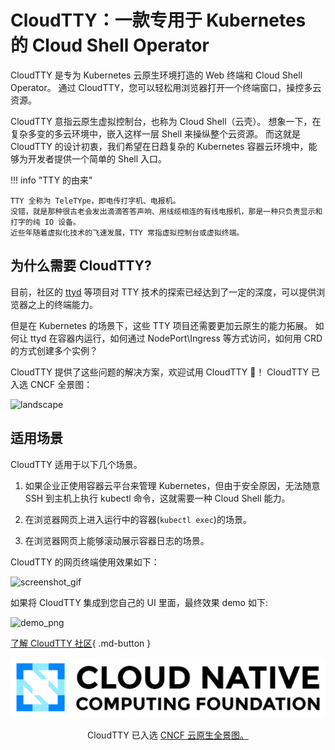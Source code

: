# CloudTTY：一款专用于 Kubernetes 的 Cloud Shell Operator

CloudTTY 是专为 Kubernetes 云原生环境打造的 Web 终端和 Cloud Shell Operator。
通过 CloudTTY，您可以轻松用浏览器打开一个终端窗口，操控多云资源。

CloudTTY 意指云原生虚拟控制台，也称为 Cloud Shell（云壳）。
想象一下，在复杂多变的多云环境中，嵌入这样一层 Shell 来操纵整个云资源。
而这就是 CloudTTY 的设计初衷，我们希望在日趋复杂的 Kubernetes 容器云环境中，能够为开发者提供一个简单的 Shell 入口。

!!! info "TTY 的由来"

    TTY 全称为 TeleTYpe，即电传打字机、电报机。
    没错，就是那种很古老会发出滴滴答答声响、用线缆相连的有线电报机，那是一种只负责显示和打字的纯 IO 设备。
    近些年随着虚拟化技术的飞速发展，TTY 常指虚拟控制台或虚拟终端。

## 为什么需要 CloudTTY?

目前，社区的 [ttyd](https://github.com/tsl0922/ttyd) 等项目对 TTY 技术的探索已经达到了一定的深度，可以提供浏览器之上的终端能力。

但是在 Kubernetes 的场景下，这些 TTY 项目还需要更加云原生的能力拓展。
如何让 ttyd 在容器内运行，如何通过 NodePort\Ingress 等方式访问，如何用 CRD 的方式创建多个实例？

CloudTTY 提供了这些问题的解决方案，欢迎试用 CloudTTY 🎉！
CloudTTY 已入选 CNCF 全景图：

![landscape](https://docs.daocloud.io/daocloud-docs-images/docs/zh/docs/community/images/cloudtty.png)

## 适用场景

CloudTTY 适用于以下几个场景。

1. 如果企业正使用容器云平台来管理 Kubernetes，但由于安全原因，无法随意 SSH 到主机上执行 kubectl 命令，这就需要一种 Cloud Shell 能力。

2. 在浏览器网页上进入运行中的容器(`kubectl exec`)的场景。

3. 在浏览器网页上能够滚动展示容器日志的场景。

CloudTTY 的网页终端使用效果如下：

![screenshot_gif](https://github.com/cloudtty/cloudtty/raw/main/docs/snapshot.gif)

如果将 CloudTTY 集成到您自己的 UI 里面，最终效果 demo 如下:

![demo_png](https://github.com/cloudtty/cloudtty/raw/main/docs/demo.png)

[了解 CloudTTY 社区](https://github.com/cloudtty/cloudtty){ .md-button }

![cncf logo](./images/cncf.png)

<p align="center">
CloudTTY 已入选 <a href="https://landscape.cncf.io/?selected=cloud-tty">CNCF 云原生全景图。</a>
</p>

